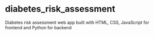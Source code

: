 # diabetes_risk_assessment
Diabetes risk assessment web app built with HTML, CSS, JavaScript for frontend and Python for backend
